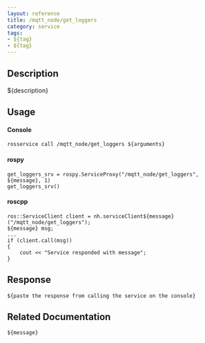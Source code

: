 ```yaml
---
layout: reference
title: /mqtt_node/get_loggers
category: service
tags: 
- ${tag} 
- ${tag}
---
```


## Description
${description}

## Usage
#### Console
```
rosservice call /mqtt_node/get_loggers ${arguments}
```

#### rospy
```
get_loggers_srv = rospy.ServiceProxy("/mqtt_node/get_loggers", ${message}, 1)
get_loggers_srv()
```

#### roscpp
```
ros::ServiceClient client = nh.serviceClient${message}("/mqtt_node/get_loggers");
${message} msg;
...
if (client.call(msg))
{
    cout << "Service responded with message";
}
```

## Response
```
${paste the response from calling the service on the console}
```

## Related Documentation
``${message}``  